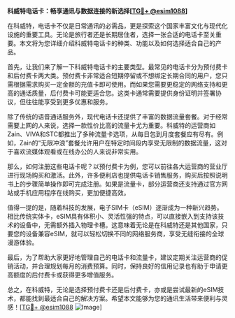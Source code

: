 **科威特电话卡：畅享通讯与数据连接的新选择[[TG💪+ @esim1088](https://t.me/s/esim1088)]**

在科威特，电话卡不仅是日常通讯的必需品，更是探索这个国家丰富文化与现代化设施的重要工具。无论是旅行者还是长期居住者，选择一张合适的电话卡至关重要。本文将为您详细介绍科威特电话卡的种类、功能以及如何选择适合自己的产品。

首先，让我们来了解一下科威特电话卡的主要类型。最常见的电话卡分为预付费卡和后付费卡两大类。预付费卡非常适合短期停留或不想绑定长期合同的用户，您只需根据需求购买一定金额的充值卡即可使用。而如果您需要更稳定的网络支持和更高的通话质量，后付费卡可能更适合您。这类卡通常需要提供身份证明并签署协议，但往往能享受到更多优惠和服务。

除了传统的语音通话服务外，现代电话卡还提供了丰富的数据流量套餐。对于经常需要上网的人来说，选择一款性价比高的流量卡尤为重要。科威特的运营商如Zain、VIVA和STC都推出了多种流量卡选项，从每日包到月度套餐应有尽有。例如，Zain的“无限冲浪”套餐允许用户在特定时间段内享受无限制的数据流量，这对于喜欢流媒体观看或在线办公的人来说非常实用。

那么，如何注册这些电话卡呢？以预付费卡为例，您可以前往各大运营商的营业厅进行现场购买和激活。此外，许多便利店也提供电话卡销售服务，购买后按照说明书上的步骤简单操作即可完成注册。如果是流量卡，部分运营商还支持通过官方网站或手机应用程序在线购买，更加便捷高效。

值得一提的是，随着科技的发展，电子SIM卡（eSIM）逐渐成为一种新兴趋势。相比传统实体卡，eSIM具有体积小、灵活性强的特点，可以直接嵌入到支持该技术的设备中，无需额外插入物理卡槽。这意味着无论是在科威特还是其他国家，只要您的设备兼容eSIM，就可以轻松切换不同的网络服务商，享受无缝衔接的全球漫游体验。

最后，为了帮助大家更好地管理自己的电话卡和流量卡，建议定期关注运营商的促销活动，并合理规划每月的消费预算。同时，保持良好的信用记录也有助于申请更高额度的后付费卡或获得更多增值服务。

总之，在科威特，无论是选择预付费卡还是后付费卡，亦或是尝试最新的eSIM技术，都能找到最适合自己的解决方案。希望本文能够为您的通讯生活带来便利与灵感！[[TG💪+ @esim1088](https://t.me/s/esim1088) ![Image](https://i.postimg.cc/4NQfJmqS/Snipaste-2025-05-13-00-14-12.png)]